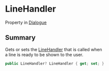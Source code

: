 # LineHandler

Property in [Dialogue](yarn.dialogue.md)

## Summary

Gets or sets the [LineHandler](yarn.linehandler.md) that is called when\
a line is ready to be shown to the user.

```csharp
public LineHandler? LineHandler { get; set; }
```
